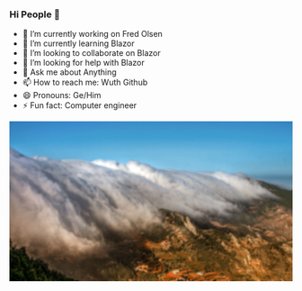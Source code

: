 ### Hi People 👋

- 🔭 I’m currently working on Fred Olsen
- 🌱 I’m currently learning Blazor
- 👯 I’m looking to collaborate on Blazor
- 🤔 I’m looking for help with Blazor
- 💬 Ask me about Anything
- 📫 How to reach me: Wuth Github
- 😄 Pronouns: Ge/Him
- ⚡ Fun fact: Computer engineer


<img src="./Img/MyPost.png"/>
